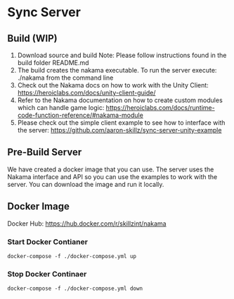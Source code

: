 # Sync Server
## Build (WIP)
1. Download source and build
	Note: Please follow instructions found in the build folder README.md
2. The build creates the nakama executable. To run the server execute: ./nakama from the command line
3. Check out the Nakama docs on how to work with the Unity Client:
https://heroiclabs.com/docs/unity-client-guide/
4. Refer to the Nakama documentation on how to create custom modules which can handle game logic:
https://heroiclabs.com/docs/runtime-code-function-reference/#nakama-module
5. Please check out the simple client example to see how to interface with the server:
https://github.com/aaron-skillz/sync-server-unity-example


## Pre-Build Server
We have created a docker image that you can use. The server uses the Nakama interface and API so you can use the examples to work with the server. You can download the image and run it locally.

## Docker Image
Docker Hub: https://hub.docker.com/r/skillzint/nakama

### Start Docker Contianer
```
docker-compose -f ./docker-compose.yml up
```

### Stop Docker Continaer
```
docker-compose -f ./docker-compose.yml down
```
